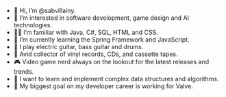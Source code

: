 - 👋 Hi, I’m @sabvillainy.
- 👀 I’m interested in software development, game design and AI technologies.
- 👨‍💻 I’m familiar with Java, C#, SQL, HTML and CSS.
- 🌱 I’m currently learning the Spring Framework and JavaScript.
- 🎸 I play electric guitar, bass guitar and drums.
- 📀 Avid collector of vinyl records, CDs, and cassette tapes.
- 🎮 Video game nerd always on the lookout for the latest releases and trends.
- 🚀 I want to learn and implement complex data structures and algorithms.
- 🎯 My biggest goal on my developer career is working for Valve.

<!---
sabvillainy/sabvillainy is a ✨ special ✨ repository because its `README.md` (this file) appears on your GitHub profile.
You can click the Preview link to take a look at your changes.
--->
